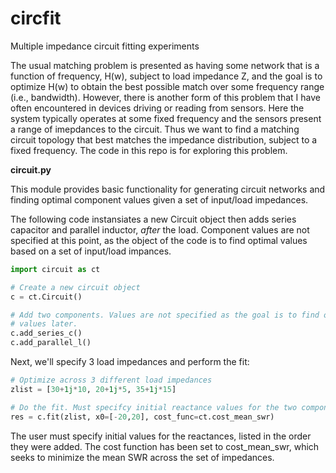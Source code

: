 # circfit
Multiple impedance circuit fitting experiments

The usual matching problem is presented as having some network that is a function of frequency, H(w), subject to load impedance Z, and the goal is to optimize H(w) to obtain the best possible match over some frequency range (i.e., bandwidth). However, there is another form of this problem that I have often encountered in devices driving or reading from sensors. Here the system typically operates at some fixed frequency and the sensors present a range of imepdances to the circuit. Thus we want to find a matching circuit topology that best matches the impedance distribution, subject to a fixed frequency. The code in this repo is for exploring this problem.

**circuit.py**

This module provides basic functionality for generating circuit networks and finding optimal component values given a set of input/load impedances.


The following code instansiates a new Circuit object then adds series capacitor and parallel inductor, *after* the load. Component values are not specified at this point, as the object of the code is to find optimal values based on a set of input/load impances.
```python
import circuit as ct

# Create a new circuit object   
c = ct.Circuit()

# Add two components. Values are not specified as the goal is to find optimal
# values later.
c.add_series_c()
c.add_parallel_l()
```

Next, we'll specify 3 load impedances and perform the fit:

```python
# Optimize across 3 different load impedances
zlist = [30+1j*10, 20+1j*5, 35+1j*15]

# Do the fit. Must specifcy initial reactance values for the two components
res = c.fit(zlist, x0=[-20,20], cost_func=ct.cost_mean_swr)
```

The user must specify initial values for the reactances, listed in the order they were added. The cost function has been set to cost_mean_swr, which seeks to minimize the mean SWR across the set of impedances.



